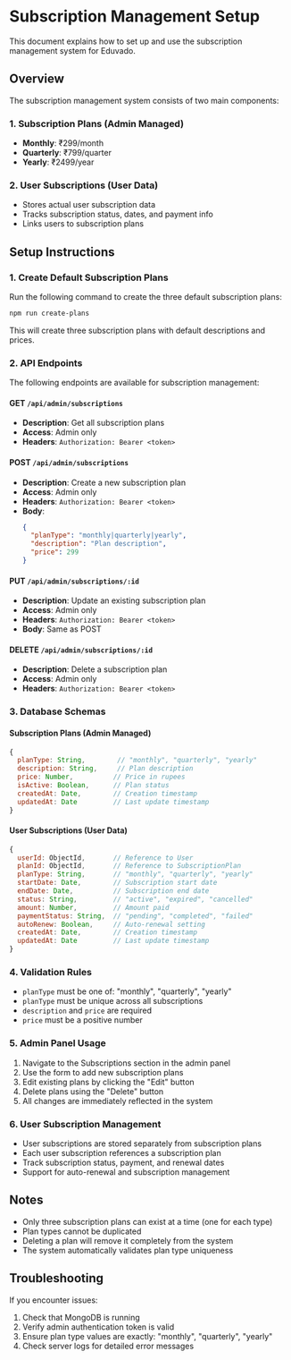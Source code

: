 # Subscription Management Setup

This document explains how to set up and use the subscription management system for Eduvado.

## Overview

The subscription management system consists of two main components:

### 1. Subscription Plans (Admin Managed)
- **Monthly**: ₹299/month
- **Quarterly**: ₹799/quarter  
- **Yearly**: ₹2499/year

### 2. User Subscriptions (User Data)
- Stores actual user subscription data
- Tracks subscription status, dates, and payment info
- Links users to subscription plans

## Setup Instructions

### 1. Create Default Subscription Plans

Run the following command to create the three default subscription plans:

```bash
npm run create-plans
```

This will create three subscription plans with default descriptions and prices.

### 2. API Endpoints

The following endpoints are available for subscription management:

#### GET `/api/admin/subscriptions`
- **Description**: Get all subscription plans
- **Access**: Admin only
- **Headers**: `Authorization: Bearer <token>`

#### POST `/api/admin/subscriptions`
- **Description**: Create a new subscription plan
- **Access**: Admin only
- **Headers**: `Authorization: Bearer <token>`
- **Body**:
  ```json
  {
    "planType": "monthly|quarterly|yearly",
    "description": "Plan description",
    "price": 299
  }
  ```

#### PUT `/api/admin/subscriptions/:id`
- **Description**: Update an existing subscription plan
- **Access**: Admin only
- **Headers**: `Authorization: Bearer <token>`
- **Body**: Same as POST

#### DELETE `/api/admin/subscriptions/:id`
- **Description**: Delete a subscription plan
- **Access**: Admin only
- **Headers**: `Authorization: Bearer <token>`

### 3. Database Schemas

#### Subscription Plans (Admin Managed)
```javascript
{
  planType: String,        // "monthly", "quarterly", "yearly"
  description: String,     // Plan description
  price: Number,          // Price in rupees
  isActive: Boolean,      // Plan status
  createdAt: Date,        // Creation timestamp
  updatedAt: Date         // Last update timestamp
}
```

#### User Subscriptions (User Data)
```javascript
{
  userId: ObjectId,       // Reference to User
  planId: ObjectId,       // Reference to SubscriptionPlan
  planType: String,       // "monthly", "quarterly", "yearly"
  startDate: Date,        // Subscription start date
  endDate: Date,          // Subscription end date
  status: String,         // "active", "expired", "cancelled"
  amount: Number,         // Amount paid
  paymentStatus: String,  // "pending", "completed", "failed"
  autoRenew: Boolean,     // Auto-renewal setting
  createdAt: Date,        // Creation timestamp
  updatedAt: Date         // Last update timestamp
}
```

### 4. Validation Rules

- `planType` must be one of: "monthly", "quarterly", "yearly"
- `planType` must be unique across all subscriptions
- `description` and `price` are required
- `price` must be a positive number

### 5. Admin Panel Usage

1. Navigate to the Subscriptions section in the admin panel
2. Use the form to add new subscription plans
3. Edit existing plans by clicking the "Edit" button
4. Delete plans using the "Delete" button
5. All changes are immediately reflected in the system

### 6. User Subscription Management

- User subscriptions are stored separately from subscription plans
- Each user subscription references a subscription plan
- Track subscription status, payment, and renewal dates
- Support for auto-renewal and subscription management

## Notes

- Only three subscription plans can exist at a time (one for each type)
- Plan types cannot be duplicated
- Deleting a plan will remove it completely from the system
- The system automatically validates plan type uniqueness

## Troubleshooting

If you encounter issues:

1. Check that MongoDB is running
2. Verify admin authentication token is valid
3. Ensure plan type values are exactly: "monthly", "quarterly", "yearly"
4. Check server logs for detailed error messages
